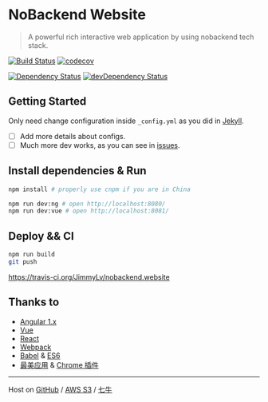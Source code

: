 # NoBackend Website

> A powerful rich interactive web application by using nobackend tech stack.

[![Build Status](https://travis-ci.org/JimmyLv/nobackend.website.svg?branch=gh-pages)](https://travis-ci.org/JimmyLv/nobackend.website)
[![codecov](https://codecov.io/gh/JimmyLv/nobackend.website/branch/gh-pages/graph/badge.svg)](https://codecov.io/gh/JimmyLv/nobackend.website)

[![Dependency Status](https://img.shields.io/david/JimmyLv/nobackend.website.svg?style=flat-square)](https://david-dm.org/JimmyLv/nobackend.website)
[![devDependency
Status](https://img.shields.io/david/dev/JimmyLv/nobackend.website.svg?style=flat-square)](https://david-dm.org/JimmyLv/nobackend.website#info=devDependencies)
## Getting Started

Only need change configuration inside `_config.yml` as you did in [Jekyll](https://jekyllrb.com).

- [ ] Add more details about configs.
- [ ] Much more dev works, as you can see in [issues](https://github.com/JimmyLv/nobackend.website/issues).

## Install dependencies & Run

```bash
npm install # properly use cnpm if you are in China

npm run dev:ng # open http://localhost:8080/
npm run dev:vue # open http://localhost:8081/
```

## Deploy && CI

```bash
npm run build
git push
```

<https://travis-ci.org/JimmyLv/nobackend.website>

## Thanks to

- [Angular 1.x](http://angularjs.org/)
- [Vue](http://vuejs.org/)
- [React](https://facebook.github.io/react/)
- [Webpack](http://webpack.github.io/)
- [Babel](https://babeljs.io/) & [ES6](https://babeljs.io/docs/learn-es2015/)
- [最美应用](http://zuimeia.com/) & [Chrome 插件](http://chrome.zuimeia.com)


-------

Host on [GitHub](https://github.com/JimmyLv/nobackend.website) / [AWS S3](http://nobackend.website.s3-website-ap-southeast-1.amazonaws.com) / [七牛](http://7xjbdq.com1.z0.glb.clouddn.com/_ng/#!/note)